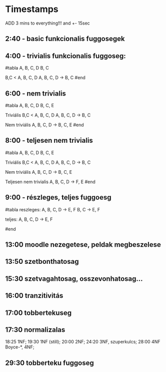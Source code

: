 # Timestamps

ADD 3 mins to everything!!!
and +- 15sec

## 2:40 - basic funkcionalis fuggosegek
## 4:00 - trivialis funkcionalis fuggoseg:
#tabla
A, B, C, D
B, C

B,C < A, B, C, D
A, B, C, D -> B, C
#end

## 6:00 - nem trivialis
#tabla
A, B, C, D
B, C, E

Triviális
B,C < A, B, C, D
A, B, C, D -> B, C

Nem triviális
A, B, C, D -> B, C, E
#end

## 8:00 - teljesen nem trivialis
#tabla
A, B, C, D
B, C, E

Triviális
B,C < A, B, C, D
A, B, C, D -> B, C

Nem triviális
A, B, C, D -> B, C, E

Teljesen nem trivialis
A, B, C, D -> F, E
#end

## 9:00 - részleges, teljes fuggoesg
#tabla
reszleges:
A, B, C, D -> E, F
B, C -> E, F

teljes:
A, B, C, D -> E, F

#end

## 13:00 moodle nezegetese, peldak megbeszelese

## 13:50 szetbonthatosag

## 15:30 szetvagahtosag, osszevonhatosag...

## 16:00 tranzitivitás

## 17:00 tobbertekuseg

## 17:30 normalizalas

18:25 1NF;
19:30 1NF (still);
20:00 2NF;
24:20 3NF, szuperkulcs;
28:00 4NF Boyce-*, 4NF; 

## 29:30 tobberteku fuggoseg
